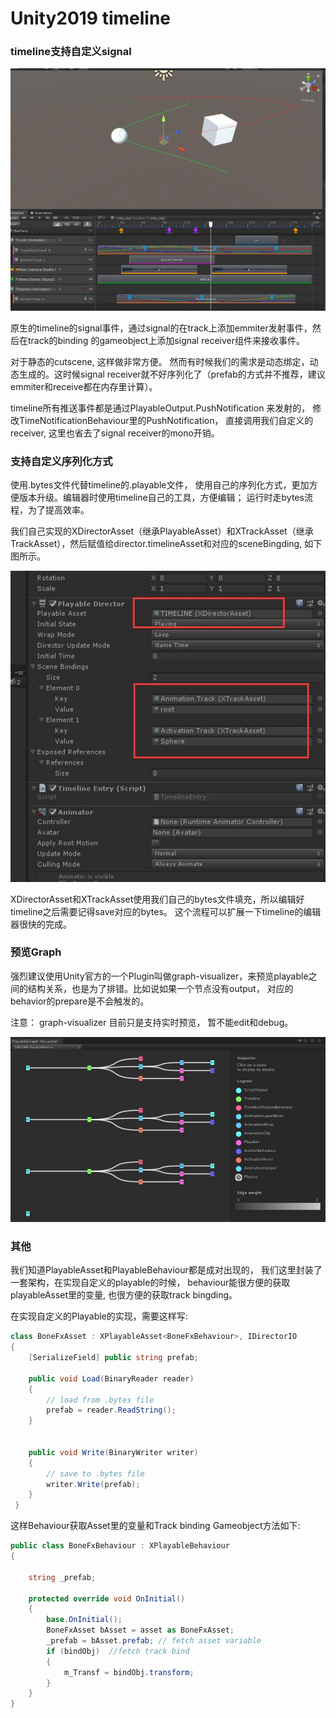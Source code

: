# Unity2019 timeline 




### timeline支持自定义signal

![](/img/t1.jpg)

原生的timeline的signal事件，通过signal的在track上添加emmiter发射事件，然后在track的binding 的gameobject上添加signal receiver组件来接收事件。

对于静态的cutscene, 这样做非常方便。 然而有时候我们的需求是动态绑定，动态生成的。这时候signal receiver就不好序列化了（prefab的方式并不推荐，建议emmiter和receive都在内存里计算）。

timeline所有推送事件都是通过PlayableOutput.PushNotification 来发射的， 修改TimeNotificationBehaviour里的PushNotification， 直接调用我们自定义的receiver, 这里也省去了signal receiver的mono开销。



### 支持自定义序列化方式

使用.bytes文件代替timeline的.playable文件， 使用自己的序列化方式，更加方便版本升级。编辑器时使用timeline自己的工具，方便编辑； 运行时走bytes流程，为了提高效率。

我们自己实现的XDirectorAsset（继承PlayableAsset）和XTrackAsset（继承TrackAsset），然后赋值给director.timelineAsset和对应的sceneBingding, 如下图所示。 


![](/img/t3.jpg)

XDirectorAsset和XTrackAsset使用我们自己的bytes文件填充，所以编辑好timeline之后需要记得save对应的bytes。 这个流程可以扩展一下timeline的编辑器很快的完成。


### 预览Graph

强烈建议使用Unity官方的一个Plugin叫做graph-visualizer，来预览playable之间的结构关系，也是为了排错。比如说如果一个节点没有output， 对应的behavior的prepare是不会触发的。

注意： graph-visualizer 目前只是支持实时预览， 暂不能edit和debug。

![](/img/t2.jpg)


### 其他

我们知道PlayableAsset和PlayableBehaviour都是成对出现的， 我们这里封装了一套架构，在实现自定义的playable的时候， behaviour能很方便的获取playableAsset里的变量, 也很方便的获取track bingding。

在实现自定义的Playable的实现，需要这样写:

```csharp
class BoneFxAsset : XPlayableAsset<BoneFxBehaviour>, IDirectorIO
{
	[SerializeField] public string prefab;

    public void Load(BinaryReader reader)
    {
    	// load from .bytes file
    	prefab = reader.ReadString();
    }


    public void Write(BinaryWriter writer)
    {
        // save to .bytes file
        writer.Write(prefab);
    }
 }
```

这样Behaviour获取Asset里的变量和Track binding Gameobject方法如下:

```csharp
public class BoneFxBehaviour : XPlayableBehaviour
{

    string _prefab;

    protected override void OnInitial()
    {
        base.OnInitial();
        BoneFxAsset bAsset = asset as BoneFxAsset;
        _prefab = bAsset.prefab; // fetch asset variable
        if (bindObj)  //fetch track bind
        {
            m_Transf = bindObj.transform;
        }
    }
}
```
